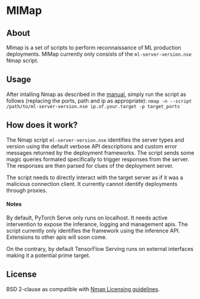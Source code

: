 # MlMap

## About

Mlmap is a set of scripts to perform reconnaissance of ML production deployments.
MlMap currently only consists of the `ml-server-version.nse` Nmap script.

## Usage 
After intalling Nmap as described in the [manual](https://nmap.org/book/install.html), simply run the script as follows (replacing the ports, path and ip as appropriate):
```nmap -n --script /path/to/ml-server-version.nse ip.of.your.target -p target_ports```

## How does it work?

The Nmap script `ml-server-version.nse` identifies the server types and version using the default verbose API descriptions and custom error messages returned by the deployment frameworks.
The script sends some magic queries formated specifically to trigger responses from the server. The responses are then parsed for clues of the deployment server.

The script needs to directly interact with the target server as if it was a malicious connection client. It currently cannot identify deployments through proxies.

#### Notes
By default, PyTorch Serve only runs on localhost. It needs active intervention to expose the inferance, logging and management apis. The script currently only identifies the framework using the inference API. 
Extensions to other apis will soon come.

On the contrary, by default TensorFlow Serving runs on external interfaces making it a potential prime target. 

## License 

BSD 2-clause as compatible with [Nmap Licensing guidelines](https://nmap.org/book/man-legal.html#nmap-copyright).
